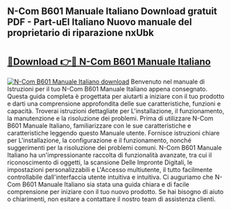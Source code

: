 ## N-Com B601 Manuale Italiano Download gratuit PDF - Part-uEl Italiano Nuovo manuale del proprietario di riparazione nxUbk

# <h2><a href="http://dfcyji.blite.top/?on=N-Com+B601+Manuale+Italiano">🔗Download 👉🔴 N-Com B601 Manuale Italiano</a></h2>

[![N-Com B601 Manuale Italiano download](https://i.imgur.com/lujVjoI.png)](http://dfcyji.blite.top/?on=N-Com+B601+Manuale+Italiano)
Benvenuto nel manuale di Istruzioni per il tuo N-Com B601 Manuale Italiano appena consegnato. Questa guida completa è progettata per aiutarti a iniziare con il tuo prodotto e darti una comprensione approfondita delle sue caratteristiche, funzioni e capacità. Troverai istruzioni dettagliate per L'installazione, il funzionamento, la manutenzione e la risoluzione dei problemi. Prima di utilizzare N-Com B601 Manuale Italiano, familiarizzare con le sue caratteristiche e caratteristiche leggendo questo Manuale utente. Fornisce istruzioni chiare per L'installazione, la configurazione e il funzionamento, nonché suggerimenti per la risoluzione dei problemi comuni. N-Com B601 Manuale Italiano ha un'impressionante raccolta di funzionalità avanzate, tra cui il riconoscimento di oggetti, la scansione Delle Impronte Digitali, le impostazioni personalizzabili e L'Accesso multiutente, il tutto facilmente controllabile dall'interfaccia utente intuitiva e intuitiva. Ci auguriamo che N-Com B601 Manuale Italiano sia stata una guida chiara e di facile comprensione per iniziare con il tuo nuovo prodotto. Se hai bisogno di aiuto o chiarimenti, non esitare a contattare il nostro team di assistenza clienti.
